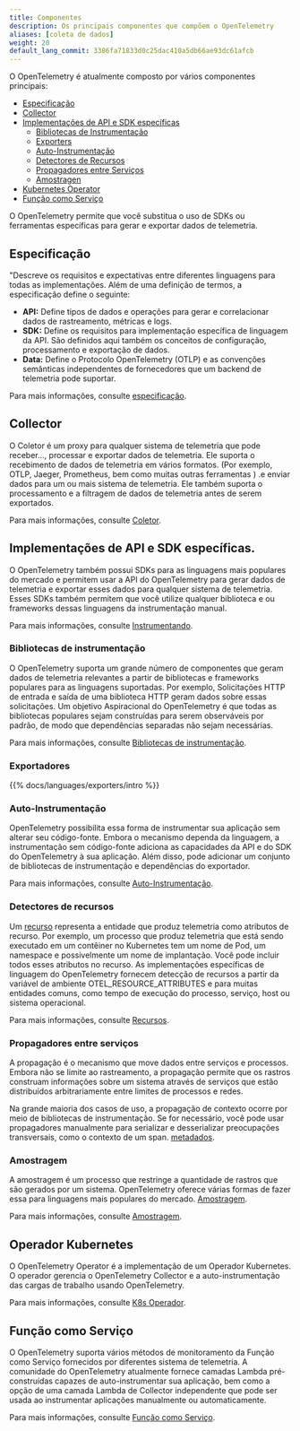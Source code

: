 ```yaml
---
title: Componentes
description: Os principais componentes que compõem o OpenTelemetry
aliases: [coleta de dados]
weight: 20
default_lang_commit: 3386fa71833d0c25dac410a5db66ae93dc61afcb
---
```


O OpenTelemetry é atualmente composto por vários componentes principais:

- [Especificação](#specification)
- [Collector](#collector)
- [Implementações de API e SDK específicas](#language-specific-api--sdk-implementations)
  - [Bibliotecas de Instrumentação](#instrumentation-libraries)
  - [Exporters](#exporters)
  - [Auto-Instrumentação](#zero-code-instrumentation)
  - [Detectores de Recursos](#resource-detectors)
  - [Propagadores entre Serviços](#cross-service-propagators)
  - [Amostragen](#samplers)
- [Kubernetes Operator](#kubernetes-operator)
- [Função como Serviço](#function-as-a-service-assets)

O OpenTelemetry permite que você substitua o uso de SDKs ou ferramentas específicas para gerar e exportar dados de telemetria.

## Especificação

"Descreve os requisitos e expectativas entre diferentes linguagens para todas as implementações. Além de uma definição de termos, a especificação define o seguinte:

- **API:** Define tipos de dados e operações para gerar e correlacionar dados de rastreamento, métricas e logs.
- **SDK:** Define os requisitos para implementação específica de linguagem da API. São definidos aqui também os conceitos de configuração, processamento e exportação de dados.
- **Data:** Define o Protocolo OpenTelemetry (OTLP) e as convenções semânticas independentes de fornecedores que um backend de telemetria pode suportar.

Para mais informações, consulte [especificação](/docs/specs/).

## Collector

O Coletor é um proxy para qualquer sistema de telemetria que pode receber...,
processar e exportar dados de telemetria. Ele suporta o recebimento de dados de telemetria em vários formatos. (Por exemplo, OTLP, Jaeger, Prometheus, bem como muitas outras ferramentas ) .e enviar dados para um ou mais sistema de telemetria. Ele também suporta o processamento e a filtragem de dados de telemetria antes de serem exportados.

Para mais informações, consulte [Coletor](/docs/collector/).

## Implementações de API e SDK específicas.

O OpenTelemetry também possui SDKs para as linguagens mais populares do mercado e permitem usar a API do OpenTelemetry para gerar dados de telemetria e exportar esses dados para qualquer sistema de telemetria. Esses SDKs também permitem que você utilize qualquer biblioteca e ou frameworks dessas linguagens da instrumentação manual.

Para mais informações, consulte [Instrumentando](/docs/concepts/instrumentation/).

### Bibliotecas de instrumentação

O OpenTelemetry suporta um grande número de componentes que geram dados de telemetria relevantes a partir de bibliotecas e frameworks populares para as linguagens suportadas. Por exemplo, Solicitações HTTP de entrada e saída de uma biblioteca HTTP geram dados sobre essas solicitações. Um objetivo Aspiracional do OpenTelemetry é que todas as bibliotecas populares sejam construídas para serem observáveis por padrão, de modo que dependências separadas não sejam necessárias.



Para mais informações, consulte
[Bibliotecas de instrumentação](/docs/concepts/instrumentation/libraries/).

### Exportadores

{{% docs/languages/exporters/intro %}}

### Auto-Instrumentação

OpenTelemetry possibilita essa forma de instrumentar sua aplicação sem alterar seu código-fonte. Embora o mecanismo dependa da linguagem, a instrumentação sem código-fonte adiciona as capacidades da API e do SDK do OpenTelemetry à sua aplicação. Além disso, pode adicionar um conjunto de bibliotecas de instrumentação e dependências do exportador.

Para mais informações, consulte
[Auto-Instrumentação](/docs/concepts/instrumentation/zero-code/).

### Detectores de recursos

Um [recurso](/docs/concepts/resources/) representa a entidade que produz telemetria como atributos de recurso. Por exemplo, um processo que produz telemetria que está sendo executado em um contêiner no Kubernetes tem um nome de Pod, um namespace e possivelmente um nome de implantação. Você pode incluir todos esses atributos no recurso. As implementações específicas de linguagem do OpenTelemetry fornecem detecção de recursos a partir da variável de ambiente OTEL_RESOURCE_ATTRIBUTES e para muitas entidades comuns, como tempo de execução do processo, serviço, host ou sistema operacional.

Para mais informações, consulte [Recursos](/docs/concepts/resources/).

### Propagadores entre serviços

A propagação é o mecanismo que move dados entre serviços e processos.
Embora não se limite ao rastreamento, a propagação permite que os rastros construam informações sobre um sistema através de serviços que estão distribuídos arbitrariamente entre limites de processos e redes.

Na grande maioria dos casos de uso, a propagação de contexto ocorre por meio de bibliotecas de instrumentação. Se for necessário, você pode usar propagadores manualmente para serializar e desserializar preocupações transversais, como o contexto de um span. [metadados](/docs/concepts/signals/baggage/).

### Amostragem

A amostragem é um processo que restringe a quantidade de rastros que são gerados por um sistema. OpenTelemetry oferece várias formas de fazer essa para linguagens mais populares do mercado.
[Amostragem](/docs/concepts/sampling/#head-sampling).

Para mais informações, consulte [Amostragem](/docs/concepts/sampling).

## Operador Kubernetes

O OpenTelemetry Operator é a implementação de um Operador Kubernetes. O operador gerencia o OpenTelemetry Collector e a auto-instrumentação das cargas de trabalho usando OpenTelemetry.

Para mais informações, consulte [K8s Operador](/docs/kubernetes/operator/).

## Função como Serviço

O OpenTelemetry suporta vários métodos de monitoramento da Função como Serviço fornecidos por diferentes sistema de telemetria. A comunidade do OpenTelemetry atualmente fornece camadas Lambda pré-construídas capazes de auto-instrumentar sua aplicação, bem como a opção de uma camada Lambda de Collector independente que pode ser usada ao instrumentar aplicações manualmente ou automaticamente.

Para mais informações, consulte [Função como Serviço](/docs/faas/).
